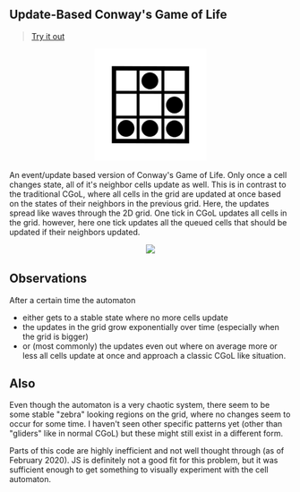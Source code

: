 Update-Based Conway's Game of Life
----------------------------------
> [Try it out](https://tryops.github.io/update-based-conways-game-of-life/)
<div align="center"><img src="res/cgol_icon.png" width="200px"/></div>

An event/update based version of Conway's Game of Life. Only once a cell changes state, all of it's neighbor cells update as well. 
This is in contrast to the traditional CGoL, where all cells in the grid are updated at once based on the states of their neighbors in the previous grid. 
Here, the updates spread like waves through the 2D grid. 
One tick in CGoL updates all cells in the grid. however, here one tick updates all the queued cells that should be updated if their neighbors updated. 

<div align="center"><img src="res/running-automaton.gif" width="360px"/></div>

## Observations
After a certain time the automaton 
- either gets to a stable state where no more cells update
- the updates in the grid grow exponentially over time (especially when the grid is bigger)
- or (most commonly) the updates even out where on average more or less all cells update at once and approach a classic CGoL like situation. 

## Also
Even though the automaton is a very chaotic system, there seem to be some stable "zebra" looking regions on the grid, where no changes seem to occur for some time. 
I haven't seen other specific patterns yet (other than "gliders" like in normal CGoL) but these might still exist in a different form. 

Parts of this code are highly inefficient and not well thought through (as of February 2020). JS is definitely not a good fit for this problem, but it was sufficient enough to get something to visually experiment with the cell automaton. 
